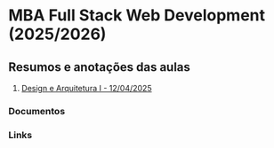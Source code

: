 # MBA Full Stack Web Development (2025/2026)

## Resumos e anotações das aulas

1. [Design e Arquitetura I - 12/04/2025](aulas/01/01-design-e-arquitetura-i.md)

### Documentos



### Links
